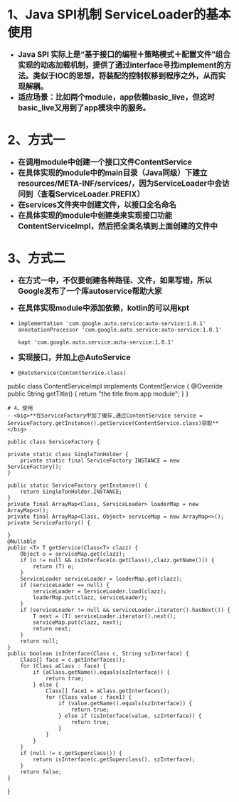 # 1、Java SPI机制 ServiceLoader的基本使用
 -  <big>**Java SPI 实际上是“基于接口的编程＋策略模式＋配置文件”组合实现的动态加载机制，提供了通过interface寻找implement的方法。类似于IOC的思想，将装配的控制权移到程序之外，从而实现解耦。**</big>
 -  <big>**适应场景：比如两个module，app依赖basic_live，但这时basic_live又用到了app模块中的服务。**</big>

# 2、方式一
 - <big>**在调用module中创建一个接口文件ContentService**</big>
 - <big>**在具体实现的module中的main目录（Java同级）下建立resources/META-INF/services/，因为ServiceLoader中会访问到（查看ServiceLoader.PREFIX）**</big>
 - <big>**在services文件夹中创建文件，以接口全名命名**</big>
 - <big>**在具体实现的module中创建类来实现接口功能ContentServiceImpl，然后把全类名填到上面创建的文件中**</big>

# 3、方式二
 - <big>**在方式一中，不仅要创建各种路径、文件，如果写错，所以Google发布了一个库autoservice帮助大家**</big>
 - <big>**在具体实现module中添加依赖，kotlin的可以用kpt**</big>
   
 - ```
   implementation 'com.google.auto.service:auto-service:1.0.1'
   annotationProcessor 'com.google.auto.service:auto-service:1.0.1'
   
   kapt 'com.google.auto.service:auto-service:1.0.1'
   ```
 - <big>**实现接口，并加上@AutoService**</big>
- ```
  @AutoService(ContentService.class)
public class ContentServiceImpl implements ContentService {
        @Override
        public String getTitle() {
             return "the title from app module";
         }
}
   ```
# 4、使用
 - <big>**在ServiceFactory中加了缓存,通过ContentService service = ServiceFactory.getInstance().getService(ContentService.class)获取**</big>

```
    public class ServiceFactory {

    private static class SingleTonHolder {
        private static final ServiceFactory INSTANCE = new ServiceFactory();
    }

    public static ServiceFactory getInstance() {
        return SingleTonHolder.INSTANCE;
    }
    private final ArrayMap<Class, ServiceLoader> loaderMap = new ArrayMap<>();
    private final ArrayMap<Class, Object> serviceMap = new ArrayMap<>();
    private ServiceFactory() {

    }
    @Nullable
    public <T> T getService(Class<T> clazz) {
        Object o = serviceMap.get(clazz);
        if (o != null && isInterface(o.getClass(),clazz.getName())) {
            return (T) o;
        }
        ServiceLoader serviceLoader = loaderMap.get(clazz);
        if (serviceLoader == null) {
            serviceLoader = ServiceLoader.load(clazz);
            loaderMap.put(clazz, serviceLoader);
        }
        if (serviceLoader != null && serviceLoader.iterator().hasNext()) {
            T next = (T) serviceLoader.iterator().next();
            serviceMap.put(clazz, next);
            return next;
        }
        return null;
    }
    public boolean isInterface(Class c, String szInterface) {
        Class[] face = c.getInterfaces();
        for (Class aClass : face) {
            if (aClass.getName().equals(szInterface)) {
                return true;
            } else {
                Class[] face1 = aClass.getInterfaces();
                for (Class value : face1) {
                    if (value.getName().equals(szInterface)) {
                        return true;
                    } else if (isInterface(value, szInterface)) {
                        return true;
                    }
                }
            }
        }
        if (null != c.getSuperclass()) {
            return isInterface(c.getSuperclass(), szInterface);
        }
        return false;
    }

}

```